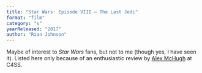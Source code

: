 ```yaml
---
title: "Star Wars: Episode VIII – The Last Jedi"
format: "film"
category: "s"
yearReleased: "2017"
author: "Rian Johnson"
---
```

Maybe of interest to <em>Star Wars</em> fans, but not to me (though yes, I have seen it). Listed here only because of an enthusiastic review by 
<a href="https://c4ss.org/content/50367">Alex McHugh</a> at C4SS.
